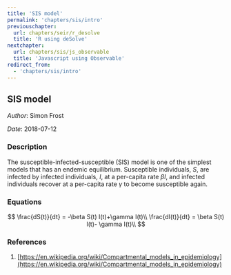 ```yaml
---
title: 'SIS model'
permalink: 'chapters/sis/intro'
previouschapter:
  url: chapters/seir/r_desolve
  title: 'R using deSolve'
nextchapter:
  url: chapters/sis/js_observable
  title: 'Javascript using Observable'
redirect_from:
  - 'chapters/sis/intro'
---
```


## SIS model

*Author*: Simon Frost

*Date*: 2018-07-12

### Description

The susceptible-infected-susceptible (SIS) model is one of the simplest models that has an endemic equilibrium. Susceptible individuals, $S$, are infected by infected individuals, $I$, at a per-capita rate $\beta I$, and infected individuals recover at a per-capita rate $\gamma$ to become susceptible again.

### Equations

$$
\frac{dS(t)}{dt}  = -\beta S(t) I(t)+\gamma I(t)\\
\frac{dI(t)}{dt}  = \beta S(t) I(t)- \gamma I(t)\\
$$

### References

1. [https://en.wikipedia.org/wiki/Compartmental_models_in_epidemiology](https://en.wikipedia.org/wiki/Compartmental_models_in_epidemiology)
